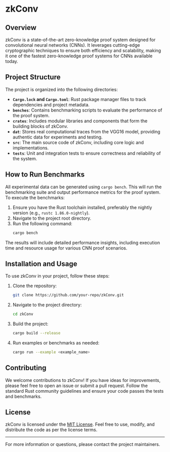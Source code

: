 # zkConv

## Overview

zkConv is a state-of-the-art zero-knowledge proof system designed for convolutional neural networks (CNNs). It leverages cutting-edge cryptographic techniques to ensure both efficiency and scalability, making it one of the fastest zero-knowledge proof systems for CNNs available today.

## Project Structure

The project is organized into the following directories:

- **`Cargo.lock` and `Cargo.toml`**: Rust package manager files to track dependencies and project metadata.
- **`benches`**: Contains benchmarking scripts to evaluate the performance of the proof system.
- **`crates`**: Includes modular libraries and components that form the building blocks of zkConv.
- **`dat`**: Stores real computational traces from the VGG16 model, providing authentic data for experiments and testing.
- **`src`**: The main source code of zkConv, including core logic and implementations.
- **`tests`**: Unit and integration tests to ensure correctness and reliability of the system.

## How to Run Benchmarks

All experimental data can be generated using `cargo bench`. This will run the benchmarking suite and output performance metrics for the proof system. To execute the benchmarks:

1. Ensure you have the Rust toolchain installed, preferably the nightly version (e.g., `rustc 1.86.0-nightly`).
2. Navigate to the project root directory.
3. Run the following command:
   ```sh
   cargo bench
   ```

The results will include detailed performance insights, including execution time and resource usage for various CNN proof scenarios.

## Installation and Usage

To use zkConv in your project, follow these steps:

1. Clone the repository:
   ```sh
   git clone https://github.com/your-repo/zkConv.git
   ```
2. Navigate to the project directory:
   ```sh
   cd zkConv
   ```
3. Build the project:
   ```sh
   cargo build --release
   ```
4. Run examples or benchmarks as needed:
   ```sh
   cargo run --example <example_name>
   ```

## Contributing

We welcome contributions to zkConv! If you have ideas for improvements, please feel free to open an issue or submit a pull request. Follow the standard Rust community guidelines and ensure your code passes the tests and benchmarks.

## License

zkConv is licensed under the [MIT License](LICENSE). Feel free to use, modify, and distribute the code as per the license terms.

---

For more information or questions, please contact the project maintainers.
